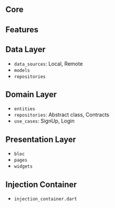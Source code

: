 ## Core

## Features

## Data Layer

- `data_sources`: Local, Remote
- `models`
- `repositories`

## Domain Layer

- `entities`
- `repositories`: Abstract class, Contracts
- `use_cases`: SignUp, Login

## Presentation Layer

- `bloc`
- `pages`
- `widgets`

## Injection Container

- `injection_container.dart`
